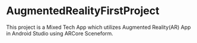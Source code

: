 # AugmentedRealityFirstProject
This project is a Mixed Tech App which utilizes Augmented Reality(AR) App in Android Studio using ARCore Sceneform. 
